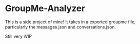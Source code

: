 # GroupMe-Analyzer
This is a side project of mine! It takes in a exported groupme file, particularly the messages.json and conversations.json.

Still very WIP
